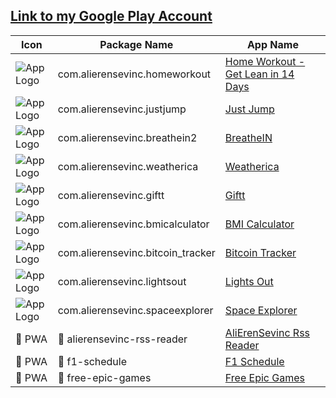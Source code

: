## [Link to my Google Play Account](https://play.google.com/store/apps/developer?id=alierensevinc)

| Icon | Package Name | App Name |
| --- | --- | --- |
| ![App Logo](https://play-lh.googleusercontent.com/awgcK4tqI94g1mhnzF57rmvK4yLrzTf5idfziuyWnbin0zZvWdehM7dYt6ZXvlybg3k=s128-rw) | com.alierensevinc.homeworkout | [Home Workout - Get Lean in 14 Days](https://play.google.com/store/apps/details?id=com.alierensevinc.homeworkout)
| ![App Logo](https://play-lh.googleusercontent.com/fElm_a7q3wCh_SvdWi5Lk1O4AIAEv-5B2xiE6j6bBnlhOYATxRyz6tf1AiXzBQtH2w=s128-rw) | com.alierensevinc.justjump | [Just Jump](https://play.google.com/store/apps/details?id=com.alierensevinc.justjump)
| ![App Logo](https://play-lh.googleusercontent.com/zkTap0PXwVlFjeNDCh3ipicLKU4ZvWHvSN5JQKjQ_lkdlW2iYBvO1ATDm8qEIPxwA_Y=s128-rw) | com.alierensevinc.breathein2 | [BreatheIN](https://play.google.com/store/apps/details?id=com.alierensevinc.breathein2)
| ![App Logo](https://play-lh.googleusercontent.com/46xm1vu4ZZfVeKV5nzLRYkIbuoIz3DKf4bSG3aiFJ7_YF84dKELRdtJYNAB4_ydZuyk=s128-rw) | com.alierensevinc.weatherica | [Weatherica](https://play.google.com/store/apps/details?id=com.alierensevinc.weatherica)
| ![App Logo](https://play-lh.googleusercontent.com/kz-dpqjaHI7KVrJjdM-m8zqfY88XJnJJ0IsGSHX9FDwNGFVaKLPX9eUnAMwcjzY21Q=s128-rw) | com.alierensevinc.giftt | [Giftt](https://play.google.com/store/apps/details?id=com.alierensevinc.giftt)
| ![App Logo](https://play-lh.googleusercontent.com/8QrcecdOMSMtNoOSFFnu8wI-TT30kT27NZl2HRN303IiEDP6lHOgMT9eEoXRjWWSh70=s128-rw) | com.alierensevinc.bmicalculator | [BMI Calculator](https://play.google.com/store/apps/details?id=com.alierensevinc.bmicalculator)
| ![App Logo](https://play-lh.googleusercontent.com/r_zTVRVCZaAqAaUnel4rXsGKHnzD09od4lGqCbfIueF8qE_H0ABX1AsblJWzbWBjqrw=s128-rw) | com.alierensevinc.bitcoin_tracker | [Bitcoin Tracker](https://play.google.com/store/apps/details?id=com.alierensevinc.bitcoin_tracker)
| ![App Logo](https://play-lh.googleusercontent.com/cUHioJ4bKQ8AbSXCevt1L-HNtnYBnLXk-yt7FVzM90DbyTjqDci6KEtSmlh639UK0g=s128-rw) | com.alierensevinc.lightsout | [Lights Out](https://play.google.com/store/apps/details?id=com.alierensevinc.lightsout)
| ![App Logo](https://play-lh.googleusercontent.com/dtY7EbKNhVEGXYJMVrb8Uprb9xSjb4Wri_vBKr_8H4wnejfgUmsT6Mxr7lFYTDxXQ2k=s128-rw) | com.alierensevinc.spaceexplorer | [Space Explorer](https://play.google.com/store/apps/details?id=com.alierensevinc.spaceexplorer)
| :rocket:   PWA | :rocket:   alierensevinc-rss-reader | [AliErenSevinc Rss Reader](https://alierensevinc-rss-reader.herokuapp.com/)
| :rocket:   PWA | :rocket:   f1-schedule | [F1 Schedule](https://f1-schedule.web.app/home)
| :rocket:   PWA | :rocket:   free-epic-games | [Free Epic Games](https://free-epic-games.web.app/home)
